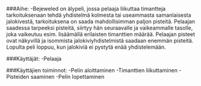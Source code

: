 ###Aihe: 
-Bejeweled on älypeli, jossa pelaaja liikuttaa timantteja
 tarkoituksenaan tehdä yhdistelmä kolmesta tai
 useammasta samanlaisesta jalokivestä, tarkoituksena on saada mahdollisimman 
paljon pisteitä. Pelaajan saadessa tarpeeksi pisteitä, siirtyy hän seuraavalle 
ja vaikeammalle tasolle, joka vaikeutuu esim. lisäämällä erilaisten timanttien määrää. 
Pelaajan pisteet ovat näkyvillä ja isommista jalokiviyhdistelmistä 
saadaan enemmän pisteitä. Lopulta peli loppuu, kun jalokiviä ei pystytä 
enää yhdistelemään.

###Käyttäjät: 
-Pelaaja

###Käyttäjien toiminnot:
-Pelin aloittaminen
-Timanttien liikuttaminen
-Pisteiden saaminen
-Pelin lopettaminen
